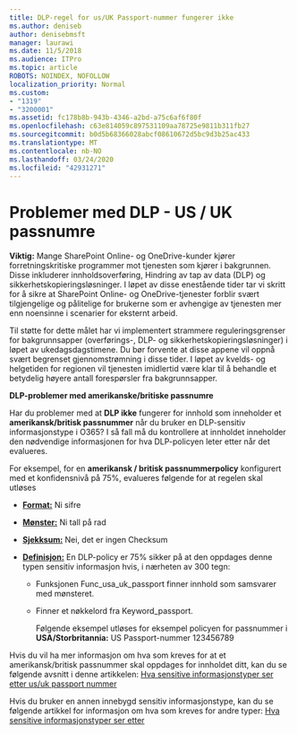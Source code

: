 ```yaml
---
title: DLP-regel for us/UK Passport-nummer fungerer ikke
ms.author: deniseb
author: denisebmsft
manager: laurawi
ms.date: 11/5/2018
ms.audience: ITPro
ms.topic: article
ROBOTS: NOINDEX, NOFOLLOW
localization_priority: Normal
ms.custom:
- "1319"
- "3200001"
ms.assetid: fc178b8b-943b-4346-a2bd-a75c6af6f80f
ms.openlocfilehash: c63e814059c897531109aa78725e9811b311fb27
ms.sourcegitcommit: b0d5b68366028abcf08610672d5bc9d3b25ac433
ms.translationtype: MT
ms.contentlocale: nb-NO
ms.lasthandoff: 03/24/2020
ms.locfileid: "42931271"
---
```

# <a name="problems-with-dlp---usuk-passport-numbers"></a>Problemer med DLP - US / UK passnumre

**Viktig:** Mange SharePoint Online- og OneDrive-kunder kjører forretningskritiske programmer mot tjenesten som kjører i bakgrunnen. Disse inkluderer innholdsoverføring, Hindring av tap av data (DLP) og sikkerhetskopieringsløsninger. I løpet av disse enestående tider tar vi skritt for å sikre at SharePoint Online- og OneDrive-tjenester forblir svært tilgjengelige og pålitelige for brukerne som er avhengige av tjenesten mer enn noensinne i scenarier for eksternt arbeid.

Til støtte for dette målet har vi implementert strammere reguleringsgrenser for bakgrunnsapper (overførings-, DLP- og sikkerhetskopieringsløsninger) i løpet av ukedagsdagstimene. Du bør forvente at disse appene vil oppnå svært begrenset gjennomstrømning i disse tider. I løpet av kvelds- og helgetiden for regionen vil tjenesten imidlertid være klar til å behandle et betydelig høyere antall forespørsler fra bakgrunnsapper.

**DLP-problemer med amerikanske/britiske passnumre**

Har du problemer med at **DLP ikke** fungerer for innhold som inneholder et **amerikansk/britisk passnummer** når du bruker en DLP-sensitiv informasjonstype i O365? I så fall må du kontrollere at innholdet inneholder den nødvendige informasjonen for hva DLP-policyen leter etter når det evalueres.
  
For eksempel, for en **amerikansk / britisk passnummerpolicy** konfigurert med et konfidensnivå på 75%, evalueres følgende for at regelen skal utløses
  
- **[Format:](https://docs.microsoft.com/office365/securitycompliance/what-the-sensitive-information-types-look-for#format-77)** Ni sifre

- **[Mønster:](https://docs.microsoft.com/office365/securitycompliance/what-the-sensitive-information-types-look-for#pattern-77)** Ni tall på rad

- **[Sjekksum:](https://docs.microsoft.com/office365/securitycompliance/what-the-sensitive-information-types-look-for#checksum-76)** Nei, det er ingen Checksum

- **[Definisjon:](https://docs.microsoft.com/office365/securitycompliance/what-the-sensitive-information-types-look-for#definition-77)** En DLP-policy er 75% sikker på at den oppdages denne typen sensitiv informasjon hvis, i nærheten av 300 tegn:

  - Funksjonen Func_usa_uk_passport finner innhold som samsvarer med mønsteret.

  - Finner et nøkkelord fra Keyword_passport.

    Følgende eksempel utløses for eksempel policyen for passnummer i **USA/Storbritannia:** US Passport-nummer 123456789

Hvis du vil ha mer informasjon om hva som kreves for at et amerikansk/britisk passnummer skal oppdages for innholdet ditt, kan du se følgende avsnitt i denne artikkelen: [Hva sensitive informasjonstyper ser etter us/uk passport nummer](https://docs.microsoft.com/office365/securitycompliance/what-the-sensitive-information-types-look-for#us--uk-passport-number)
  
Hvis du bruker en annen innebygd sensitiv informasjonstype, kan du se følgende artikkel for informasjon om hva som kreves for andre typer: [Hva sensitive informasjonstyper ser etter](https://docs.microsoft.com/office365/securitycompliance/what-the-sensitive-information-types-look-for)
  